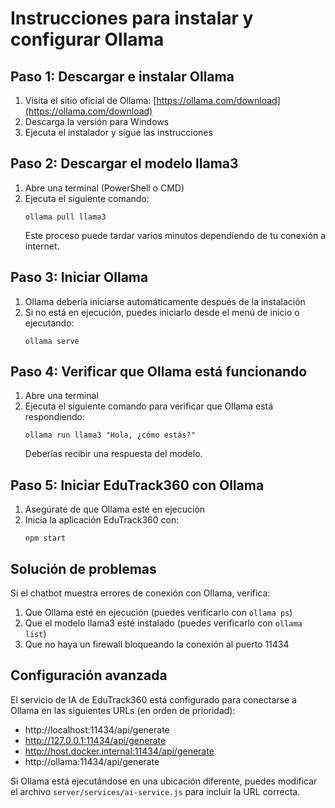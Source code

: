 # Instrucciones para instalar y configurar Ollama

## Paso 1: Descargar e instalar Ollama

1. Visita el sitio oficial de Ollama: [https://ollama.com/download](https://ollama.com/download)
2. Descarga la versión para Windows
3. Ejecuta el instalador y sigue las instrucciones

## Paso 2: Descargar el modelo llama3

1. Abre una terminal (PowerShell o CMD)
2. Ejecuta el siguiente comando:
   ```
   ollama pull llama3
   ```
   Este proceso puede tardar varios minutos dependiendo de tu conexión a internet.

## Paso 3: Iniciar Ollama

1. Ollama debería iniciarse automáticamente después de la instalación
2. Si no está en ejecución, puedes iniciarlo desde el menú de inicio o ejecutando:
   ```
   ollama serve
   ```

## Paso 4: Verificar que Ollama está funcionando

1. Abre una terminal
2. Ejecuta el siguiente comando para verificar que Ollama está respondiendo:
   ```
   ollama run llama3 "Hola, ¿cómo estás?"
   ```
   Deberías recibir una respuesta del modelo.

## Paso 5: Iniciar EduTrack360 con Ollama

1. Asegúrate de que Ollama esté en ejecución
2. Inicia la aplicación EduTrack360 con:
   ```
   npm start
   ```

## Solución de problemas

Si el chatbot muestra errores de conexión con Ollama, verifica:

1. Que Ollama esté en ejecución (puedes verificarlo con `ollama ps`)
2. Que el modelo llama3 esté instalado (puedes verificarlo con `ollama list`)
3. Que no haya un firewall bloqueando la conexión al puerto 11434

## Configuración avanzada

El servicio de IA de EduTrack360 está configurado para conectarse a Ollama en las siguientes URLs (en orden de prioridad):
- http://localhost:11434/api/generate
- http://127.0.0.1:11434/api/generate
- http://host.docker.internal:11434/api/generate
- http://ollama:11434/api/generate

Si Ollama está ejecutándose en una ubicación diferente, puedes modificar el archivo `server/services/ai-service.js` para incluir la URL correcta.
